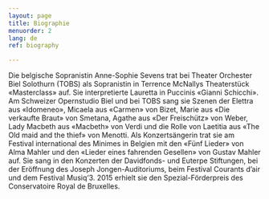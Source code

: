```yaml
---
layout: page
title: Biographie
menuorder: 2
lang: de
ref: biography

---
```



Die belgische Sopranistin Anne-Sophie Sevens trat bei Theater Orchester Biel Solothurn (TOBS) als Sopranistin in Terrence McNallys Theaterstück «Masterclass» auf. Sie interpretierte Lauretta in Puccinis «Gianni Schicchi». Am Schweizer Opernstudio Biel und bei TOBS sang sie Szenen der Elettra aus «Idomeneo», Micaela aus «Carmen» von Bizet, Marie aus «Die verkaufte Braut» von Smetana, Agathe aus «Der Freischütz» von Weber, Lady Macbeth aus «Macbeth» von Verdi und die Rolle von Laetitia aus «The Old maid and the thief» von Menotti. Als Konzertsängerin trat sie am Festival international des Minimes in Belgien mit den «Fünf Lieder» von Alma Mahler und den «Lieder eines fahrenden Gesellen» von Gustav Mahler auf. Sie sang in den Konzerten der Davidfonds- und Euterpe Stiftungen, bei der Eröffnung des Joseph Jongen-Auditoriums, beim Festival Courants d’air und dem Festival Musiq‘3. 2015 erhielt sie den Spezial-Förderpreis des Conservatoire Royal de Bruxelles. 
